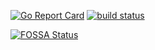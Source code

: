 [![Go Report Card](https://goreportcard.com/badge/github.com/naiba/com)](https://goreportcard.com/report/github.com/naiba/com)  [![build status](https://travis-ci.com/naiba/com.svg?branch=master)](https://travis-ci.com/naiba/com)

[![FOSSA Status](https://app.fossa.io/api/projects/git%2Bgithub.com%2Fnaiba%2Fcom.svg?type=large)](https://app.fossa.io/projects/git%2Bgithub.com%2Fnaiba%2Fcom?ref=badge_large)

